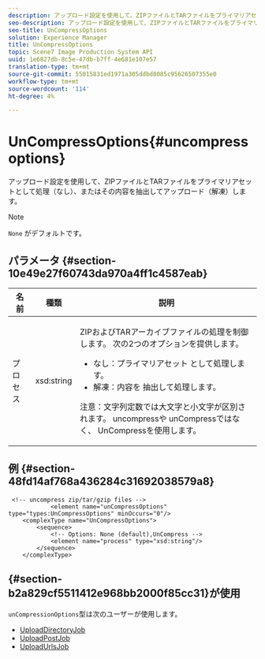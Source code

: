 ```yaml
---
description: アップロード設定を使用して、ZIPファイルとTARファイルをプライマリアセットとして処理（なし）、またはその内容を抽出してアップロード（解凍）します。
seo-description: アップロード設定を使用して、ZIPファイルとTARファイルをプライマリアセットとして処理（なし）、またはその内容を抽出してアップロード（解凍）します。
seo-title: UnCompressOptions
solution: Experience Manager
title: UnCompressOptions
topic: Scene7 Image Production System API
uuid: 1e6827db-8c5e-47db-b7ff-4e681e107e57
translation-type: tm+mt
source-git-commit: 55015831ed1971a305ddbd8085c95626507355e0
workflow-type: tm+mt
source-wordcount: '114'
ht-degree: 4%

---
```



# UnCompressOptions{#uncompressoptions}

アップロード設定を使用して、ZIPファイルとTARファイルをプライマリアセットとして処理（なし）、またはその内容を抽出してアップロード（解凍）します。

>[!NOTE]
>
>`None` がデフォルトです。

## パラメータ {#section-10e49e27f60743da970a4ff1c4587eab}

<table id="table_89C2F7CDB24848459E47F1F7F58D91BA"> 
 <thead> 
  <tr> 
   <th colname="col1" class="entry"> 名前 </th> 
   <th colname="col2" class="entry"> 種類 </th> 
   <th colname="col3" class="entry"> 説明 </th> 
  </tr> 
 </thead>
 <tbody> 
  <tr> 
   <td colname="col1"> <span class="codeph"> <span class="varname"> プロセス</span> </span> </td> 
   <td colname="col2"> <span class="codeph"> xsd:string</span> </td> 
   <td colname="col3"> <p>ZIPおよびTARアーカイブファイルの処理を制御します。 次の2つのオプションを提供します。 
     <ul id="ul_F34E2F3B9B74450CA7E76BD9FD7137C2">
      <li id="li_E982468ED814446593B0C0A3F3D729FB"><span class="codeph"> なし：プライマリアセット</span> として処理します。 </li>
      <li id="li_4A45DA99592B4EF7A1FE0A946A835104"><span class="codeph"> 解凍：内容を</span> 抽出して処理します。 </li>
     </ul><p>注意：文字列定数では大文字と小文字が区別されます。 <span class="codeph"> uncompress</span>や<span class="codeph"> unCompress</span>ではなく、<span class="codeph"> UnCompress</span>を使用します。 </p></p> </td> 
  </tr> 
 </tbody> 
</table>

## 例 {#section-48fd14af768a436284c31692038579a8}

```
 <!-- uncompress zip/tar/gzip files -->
            <element name="unCompressOptions" type="types:UnCompressOptions" minOccurs="0"/>
    <complexType name="UnCompressOptions">
        <sequence>
            <!-- Options: None (default),UnCompress -->
            <element name="process" type="xsd:string"/>
        </sequence>
    </complexType>
```

## {#section-b2a829cf5511412e968bb2000f85cc31}が使用

`unCompressionOptions`型は次のユーザーが使用します。

* [UploadDirectoryJob](../../types/c-data-types/r-upload-directory-job.md#reference-e707ebf53b074c49ad983d1886e0bbb6)
* [UploadPostJob](../../types/c-data-types/r-upload-post-job.md#reference-bca2339b593f4637a687c33937215ef4)
* [UploadUrlsJob](../../types/c-data-types/r-upload-urls-job.md#reference-8e9bc895268c4321b233dbeadc990398)

